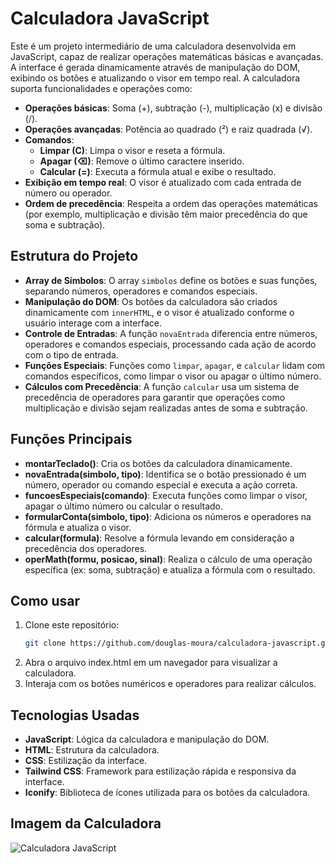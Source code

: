 # Calculadora JavaScript

Este é um projeto intermediário de uma calculadora desenvolvida em JavaScript, capaz de realizar operações matemáticas básicas e avançadas. A interface é gerada dinamicamente através de manipulação do DOM, exibindo os botões e atualizando o visor em tempo real. A calculadora suporta funcionalidades e operações como:

- **Operações básicas**: Soma (+), subtração (-), multiplicação (x) e divisão (/).
- **Operações avançadas**: Potência ao quadrado (²) e raiz quadrada (√).
- **Comandos**: 
  - **Limpar (C)**: Limpa o visor e reseta a fórmula.
  - **Apagar (⌫)**: Remove o último caractere inserido.
  - **Calcular (=)**: Executa a fórmula atual e exibe o resultado.
- **Exibição em tempo real**: O visor é atualizado com cada entrada de número ou operador.
- **Ordem de precedência**: Respeita a ordem das operações matemáticas (por exemplo, multiplicação e divisão têm maior precedência do que soma e subtração).

## Estrutura do Projeto

- **Array de Símbolos**: O array `simbolos` define os botões e suas funções, separando números, operadores e comandos especiais.
- **Manipulação do DOM**: Os botões da calculadora são criados dinamicamente com `innerHTML`, e o visor é atualizado conforme o usuário interage com a interface.
- **Controle de Entradas**: A função `novaEntrada` diferencia entre números, operadores e comandos especiais, processando cada ação de acordo com o tipo de entrada.
- **Funções Especiais**: Funções como `limpar`, `apagar`, e `calcular` lidam com comandos específicos, como limpar o visor ou apagar o último número.
- **Cálculos com Precedência**: A função `calcular` usa um sistema de precedência de operadores para garantir que operações como multiplicação e divisão sejam realizadas antes de soma e subtração.

## Funções Principais

- **montarTeclado()**: Cria os botões da calculadora dinamicamente.
- **novaEntrada(simbolo, tipo)**: Identifica se o botão pressionado é um número, operador ou comando especial e executa a ação correta.
- **funcoesEspeciais(comando)**: Executa funções como limpar o visor, apagar o último número ou calcular o resultado.
- **formularConta(simbolo, tipo)**: Adiciona os números e operadores na fórmula e atualiza o visor.
- **calcular(formula)**: Resolve a fórmula levando em consideração a precedência dos operadores.
- **operMath(formu, posicao, sinal)**: Realiza o cálculo de uma operação específica (ex: soma, subtração) e atualiza a fórmula com o resultado.

## Como usar

1. Clone este repositório:
   ```bash
   git clone https://github.com/douglas-moura/calculadora-javascript.git
   
2. Abra o arquivo index.html em um navegador para visualizar a calculadora.
3. Interaja com os botões numéricos e operadores para realizar cálculos.

## Tecnologias Usadas

- **JavaScript**: Lógica da calculadora e manipulação do DOM.
- **HTML**: Estrutura da calculadora.
- **CSS**: Estilização da interface.
- **Tailwind CSS**: Framework para estilização rápida e responsiva da interface.
- **Iconify**: Biblioteca de ícones utilizada para os botões da calculadora.

## Imagem da Calculadora
![Calculadora JavaScript]()
